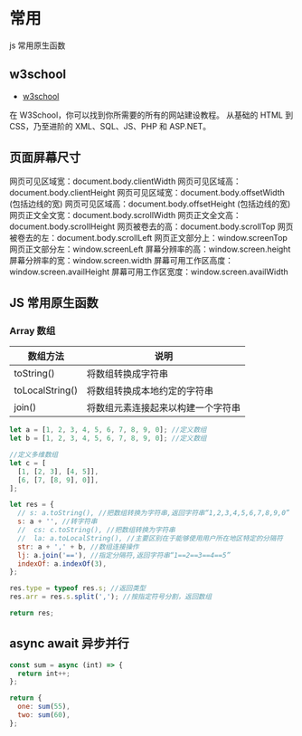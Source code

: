 # 常用

js 常用原生函数

## w3school

- [w3school](https://www.w3school.com.cn/)

在 W3School，你可以找到你所需要的所有的网站建设教程。
从基础的 HTML 到 CSS，乃至进阶的 XML、SQL、JS、PHP 和 ASP.NET。

## 页面屏幕尺寸

网页可见区域宽：document.body.clientWidth
网页可见区域高：document.body.clientHeight
网页可见区域宽：document.body.offsetWidth (包括边线的宽)
网页可见区域高：document.body.offsetHeight (包括边线的宽)
网页正文全文宽：document.body.scrollWidth
网页正文全文高：document.body.scrollHeight
网页被卷去的高：document.body.scrollTop
网页被卷去的左：document.body.scrollLeft
网页正文部分上：window.screenTop
网页正文部分左：window.screenLeft
屏幕分辨率的高：window.screen.height
屏幕分辨率的宽：window.screen.width
屏幕可用工作区高度：window.screen.availHeight
屏幕可用工作区宽度：window.screen.availWidth

## JS 常用原生函数

### Array 数组

| 数组方法        | 说明                               |
| --------------- | ---------------------------------- |
| toString()      | 将数组转换成字符串                 |
| toLocalString() | 将数组转换成本地约定的字符串       |
| join()          | 将数组元素连接起来以构建一个字符串 |

<CodeRun editable>

```js
let a = [1, 2, 3, 4, 5, 6, 7, 8, 9, 0]; //定义数组
let b = [1, 2, 3, 4, 5, 6, 7, 8, 9, 0]; //定义数组

//定义多维数组
let c = [
  [1, [2, 3], [4, 5]],
  [6, [7, [8, 9], 0]],
];

let res = {
  // s: a.toString(), //把数组转换为字符串,返回字符串“1,2,3,4,5,6,7,8,9,0”
  s: a + '', //转字符串
  //  cs: c.toString(), //把数组转换为字符串
  //  la: a.toLocalString(), //主要区别在于能够使用用户所在地区特定的分隔符
  str: a + ',' + b, //数组连接操作
  lj: a.join('=='), //指定分隔符,返回字符串“1==2==3==4==5”
  indexOf: a.indexOf(3),
};

res.type = typeof res.s; //返回类型
res.arr = res.s.split(','); //按指定符号分割，返回数组

return res;
```

</CodeRun>

## async await 异步并行

<CodeRun editable>

```js
const sum = async (int) => {
  return int++;
};

return {
  one: sum(55),
  two: sum(60),
};
```

</CodeRun>
